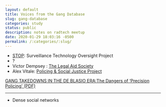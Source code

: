 ```yaml
---
layout: default
title: Voices from the Gang Database
slug: gang-database
categories: study
status: public
description: notes on radtech meetup
date: 2020-01-29 18:03:16 -0500
permalink: /:categories/:slug/
---
```



- [STOP](https://www.stopspying.org/): Surveillance Technology Oversight Project
- ?
- Victor Dempsey : [The Legal Aid Society](https://www.legalaidnyc.org/stories/providing-essential-legal-services-in-the-community-justice-unit/)
- Alex Vitale: [Policing & Social Justice Project](https://policingandjustice.squarespace.com/)

[GANG TAKEDOWNS IN THE DE BLASIO ERA:The Dangers of  ‘Precision Policing' (PDF)](https://static1.squarespace.com/static/5de981188ae1bf14a94410f5/t/5df14904887d561d6cc9455e/1576093963895/2019+New+York+City+Gang+Policing+Report+-+FINAL%29.pdf)

---

- Dense social networks